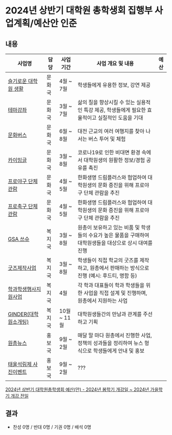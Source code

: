 2024년 상반기 대학원 총학생회 집행부 사업계획/예산안 인준
===

## 내용
| 사업명                                        | 담당   | 사업 기간 | 사업 개요 및 내용                                                                  | 예산         |
|-----------------------------------------------|--------|-----------|-----------------------------------------------------------------------------|------------|
| [슬기로운 대학원 생활](문화국_슬대생.md)        | 문화국 | 4월 ~ 7월 | 학생들에게 유용한 정보, 강연 제공                                                         |  |  
| [테마강좌](문화국_테마강좌.md)                    | 문화국 | 3월 ~ 7월 | 삶의 질을 향상시킬 수 있는 실용적인 특강 제공, 학생들에게 필요한 효율적이고 실질적인 도움을 기대                     |  |
| [문화버스](문화국_문화버스.md)               | 문화국 | 6월 ~ 8월 | 대전 근교의 여러 여행지를 찾아 나서는 버스 투어 및 체험                                   |  |
| [카이밍글](문화국_카이밍글.md)                    | 문화국 | 3월 ~ 8월 | 코로나19로 인한 비대면 환경 속에서 대학원생의 원활한 정보/경험 공유를 촉진                                 | |
| [프로야구 단체관람](문화국_프로야구.md)                    | 문화국 | 4월 ~ 5월 | 한화생명 드림플러스와 협업하여 대학원생의 문화 증진을 위해 프로야구 단체 관람을 추진                                 |  |
| [프로축구 단체관람](문화국_프로축구.md)                    | 문화국 | 4월 ~ 5월 | 한화생명 드림플러스와 협업하여 대학원생의 문화 증진을 위해 프로야구 단체 관람을 추진                                 |  |
| [GSA 쓰슈](복지국_쓰슈.md)                | 복지국 | 3월 ~ 8월 | 원총이 보유하고 있는 비품 및 학생들의 수요가 높은 물품을 구매하여 대학원생들을 대상으로 상시 대여를 진행                 ||
| [굿즈제작사업](복지국_굿즈.md)                | 복지국 | 3월 ~ 8월 | 학생들이 직접 학교의 굿즈를 제작하고, 원총에서 판매하는 방식으로 진행 (예시: 후드티, 명함 등)                     | |
| [학과학생행사지원사업](복지국_학학행지.md)        | 복지국 | 4월       | 각 학과 대표들이 학과 학생들을 위한 사업을 직접 설계 및 진행하며, 원총에서 지원하는 사업                         | |
| [GINDER(대학원소개팅)](복지국_대학원소개팅.md) | 복지국 | 10월 ~ 11월 | 대학원생들간의 만남과 관계를 주선하고 기획      | |   
| [원총뉴스](홍보국_원총뉴스.md)     | 홍보국 | 9월 ~ 2월 | 매달 말 마다 원총에서 진행한 사업, 정책의 성과들을 정리하여 뉴스 형식으로 학생들에게 안내 및 홍보      |  | 
| [태울석림제 사진이벤트](홍보국_태울석림제.md)     | 홍보국 | 9월 ~ 2월 | ???      |  | 

[2024년 상반기 대학원총학생회 예산(안) - 2024년 봄학기 개강일 ~ 2024년 가을학기 개강 전일](https://docs.google.com/spreadsheets/d/1zDmGYBEFAcE2eK54zDEGhmtaXSlr-TBUNHIS_SbAVOs/edit?usp=sharing)

## 결과
- 찬성 0명 / 반대 0명 / 기권 0명 / 배석 0명
